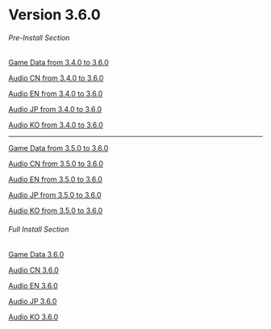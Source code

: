 # Version 3.6.0

###### Pre-Install Section
[Game Data from 3.4.0 to 3.6.0](https://autopatchhk.yuanshen.com/client_app/update/hk4e_global/10/game_3.4.0_3.6.0_hdiff_t30d4K7DUnwNcmja.zip)

[Audio CN from 3.4.0 to 3.6.0](https://autopatchhk.yuanshen.com/client_app/update/hk4e_global/10/zh-cn_3.4.0_3.6.0_hdiff_wsQFNvrIdV4qLKCG.zip)

[Audio EN from 3.4.0 to 3.6.0](https://autopatchhk.yuanshen.com/client_app/update/hk4e_global/10/en-us_3.4.0_3.6.0_hdiff_gmhB8dVWQJRKlyLj.zip)

[Audio JP from 3.4.0 to 3.6.0](https://autopatchhk.yuanshen.com/client_app/update/hk4e_global/10/ja-jp_3.4.0_3.6.0_hdiff_akC64FrYKsS3ow5M.zip)

[Audio KO from 3.4.0 to 3.6.0](https://autopatchhk.yuanshen.com/client_app/update/hk4e_global/10/ko-kr_3.4.0_3.6.0_hdiff_bf2wae6FH7npkOgt.zip)

<hr>

[Game Data from 3.5.0 to 3.6.0](https://autopatchhk.yuanshen.com/client_app/update/hk4e_global/10/game_3.5.0_3.6.0_hdiff_70c4ojbL1mfTwY3Q.zip)

[Audio CN from 3.5.0 to 3.6.0](https://autopatchhk.yuanshen.com/client_app/update/hk4e_global/10/zh-cn_3.5.0_3.6.0_hdiff_hJrb6Zzsq0m7GQHK.zip)

[Audio EN from 3.5.0 to 3.6.0](https://autopatchhk.yuanshen.com/client_app/update/hk4e_global/10/en-us_3.5.0_3.6.0_hdiff_xS3HAI51ksDQOl8c.zip)

[Audio JP from 3.5.0 to 3.6.0](https://autopatchhk.yuanshen.com/client_app/update/hk4e_global/10/ja-jp_3.5.0_3.6.0_hdiff_6ewT53aBmuNbdPJE.zip)

[Audio KO from 3.5.0 to 3.6.0](https://autopatchhk.yuanshen.com/client_app/update/hk4e_global/10/ko-kr_3.5.0_3.6.0_hdiff_GDlPHvUgyXQwje9C.zip)

###### Full Install Section
[Game Data 3.6.0](https://autopatchhk.yuanshen.com/client_app/download/pc_zip/20230331200258_xR748JQdRJ19pQH0/GenshinImpact_3.6.0.zip)

[Audio CN 3.6.0](https://autopatchhk.yuanshen.com/client_app/download/pc_zip/20230331200258_xR748JQdRJ19pQH0/Audio_Chinese_3.6.0.zip)

[Audio EN 3.6.0](https://autopatchhk.yuanshen.com/client_app/download/pc_zip/20230331200258_xR748JQdRJ19pQH0/Audio_English(US)_3.6.0.zip)

[Audio JP 3.6.0](https://autopatchhk.yuanshen.com/client_app/download/pc_zip/20230331200258_xR748JQdRJ19pQH0/Audio_Japanese_3.6.0.zip)

[Audio KO 3.6.0](https://autopatchhk.yuanshen.com/client_app/download/pc_zip/20230331200258_xR748JQdRJ19pQH0/Audio_Korean_3.6.0.zip)
